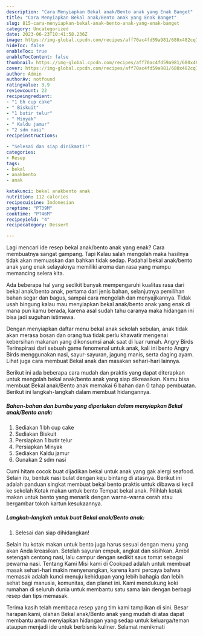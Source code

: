 ```yaml
---
description: "Cara Menyiapkan Bekal anak/Bento anak yang Enak Banget"
title: "Cara Menyiapkan Bekal anak/Bento anak yang Enak Banget"
slug: 815-cara-menyiapkan-bekal-anak-bento-anak-yang-enak-banget
category: Uncategorized
date: 2023-06-23T10:41:58.236Z
image: https://img-global.cpcdn.com/recipes/aff70ac4fd59a981/680x482cq70/bekal-anakbento-anak-foto-resep-utama.jpg
hideToc: false
enableToc: true
enableTocContent: false
thumbnail: https://img-global.cpcdn.com/recipes/aff70ac4fd59a981/680x482cq70/bekal-anakbento-anak-foto-resep-utama.jpg
cover: https://img-global.cpcdn.com/recipes/aff70ac4fd59a981/680x482cq70/bekal-anakbento-anak-foto-resep-utama.jpg
author: Admin
authorAv: notfound
ratingvalue: 3.9
reviewcount: 22
recipeingredient:
- "1 bh cup cake"
- " Biskuit"
- "1 butir telur"
- " Minyak"
- " Kaldu jamur"
- "2 sdm nasi"
recipeinstructions:

- "Selesai dan siap dinikmati!"
categories:
- Resep
tags:
- bekal
- anakbento
- anak

katakunci: bekal anakbento anak 
nutrition: 112 calories
recipecuisine: Indonesian
preptime: "PT39M"
cooktime: "PT46M"
recipeyield: "4"
recipecategory: Dessert

---
```



Lagi mencari ide resep bekal anak/bento anak yang enak? Cara membuatnya sangat gampang. Tapi Kalau salah mengolah maka hasilnya tidak akan memuaskan dan bahkan tidak sedap. Padahal bekal anak/bento anak yang enak selayaknya memiliki aroma dan rasa yang mampu memancing selera kita.


Ada beberapa hal yang sedikit banyak mempengaruhi kualitas rasa dari bekal anak/bento anak, pertama dari jenis bahan, selanjutnya pemilihan bahan segar dan bagus, sampai cara mengolah dan menyajikannya. Tidak usah bingung kalau mau menyiapkan bekal anak/bento anak yang enak di mana pun kamu berada, karena asal sudah tahu caranya maka hidangan ini bisa jadi suguhan istimewa.

Dengan menyiapkan daftar menu bekal anak sekolah sebulan, anak tidak akan merasa bosan dan orang tua tidak perlu khawatir mengenai kebersihan makanan yang dikonsumsi anak saat di luar rumah. Angry Birds Terinspirasi dari sebuah game fenomenal untuk anak, kali ini bento Angry Birds menggunakan nasi, sayur-sayuran, jagung manis, serta daging ayam. Lihat juga cara membuat Bekal anak dan masakan sehari-hari lainnya.


Berikut ini ada beberapa cara mudah dan praktis yang dapat diterapkan untuk mengolah bekal anak/bento anak yang siap dikreasikan. Kamu bisa membuat Bekal anak/Bento anak memakai 6 bahan dan 0 tahap pembuatan. Berikut ini langkah-langkah dalam membuat hidangannya.

<!--inarticleads1-->

##### Bahan-bahan dan bumbu yang diperlukan dalam menyiapkan Bekal anak/Bento anak:

1. Sediakan 1 bh cup cake
1. Sediakan  Biskuit
1. Persiapkan 1 butir telur
1. Persiapkan  Minyak
1. Sediakan  Kaldu jamur
1. Gunakan 2 sdm nasi


Cumi hitam cocok buat dijadikan bekal untuk anak yang gak alergi seafood. Selain itu, bentuk nasi bulat dengan keju bintang di atasnya. Berikut ini adalah panduan singkat membuat bekal bento praktis untuk dibawa si kecil ke sekolah Kotak makan untuk bento Tempat bekal anak. Pilihlah kotak makan untuk bento yang menarik dengan warna-warna cerah atau bergambar tokoh kartun kesukaannya. 

<!--inarticleads2-->

##### Langkah-langkah untuk buat Bekal anak/Bento anak:


1. Selesai dan siap dihidangkan!

Selain itu kotak makan untuk bento juga harus sesuai dengan menu yang akan Anda kreasikan. Setelah sayuran empuk, angkat dan sisihkan. Ambil setengah centong nasi, lalu campur dengan sedikit saus tomat sebagai pewarna nasi. Tentang Kami Misi kami di Cookpad adalah untuk membuat masak sehari-hari makin menyenangkan, karena kami percaya bahwa memasak adalah kunci menuju kehidupan yang lebih bahagia dan lebih sehat bagi manusia, komunitas, dan planet ini. Kami mendukung koki rumahan di seluruh dunia untuk membantu satu sama lain dengan berbagi resep dan tips memasak. 

Terima kasih telah membaca resep yang tim kami tampilkan di sini. Besar harapan kami, olahan Bekal anak/Bento anak yang mudah di atas dapat membantu anda menyiapkan hidangan yang sedap untuk keluarga/teman ataupun menjadi ide untuk berbisnis kuliner. Selamat menikmati

